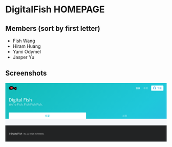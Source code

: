 # DigitalFish HOMEPAGE

## Members (sort by first letter)
* Fish Wang
* Hiram Huang
* Yami Odymel
* Jasper Yu

## Screenshots
![preview](./screenshots/preview.png)